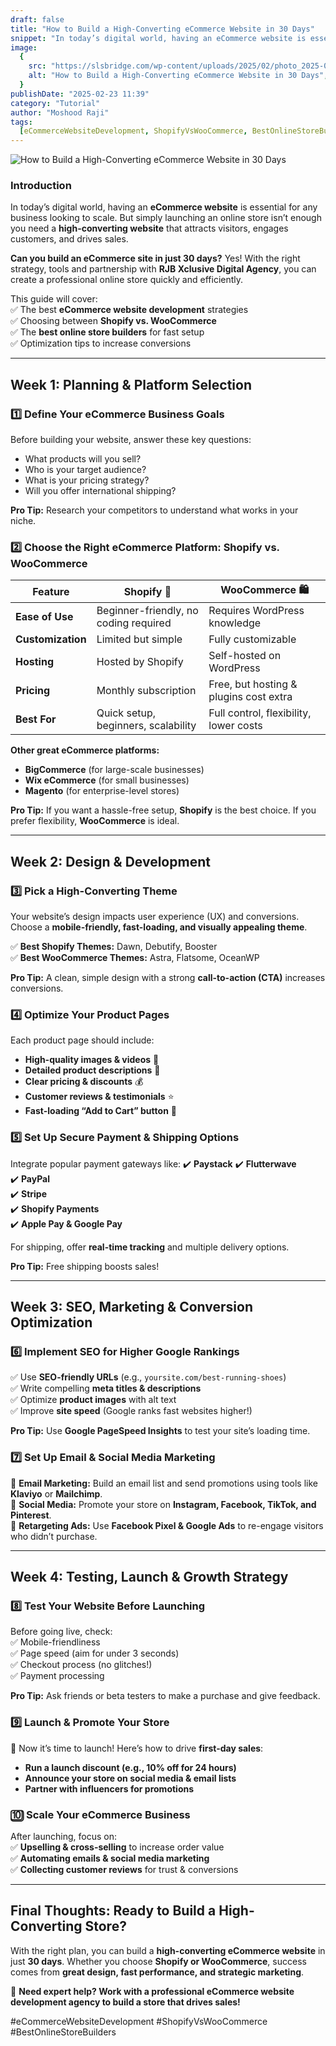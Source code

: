 ```yaml
---
draft: false
title: "How to Build a High-Converting eCommerce Website in 30 Days"
snippet: "In today’s digital world, having an eCommerce website is essential for any business looking to scale. But simply launching an online store isn’t enough you need a high-converting website that attracts visitors, engages customers, and drives sales."
image:
  {
    src: "https://slsbridge.com/wp-content/uploads/2025/02/photo_2025-02-22_08-28-23.jpg",
    alt: "How to Build a High-Converting eCommerce Website in 30 Days",
  }
publishDate: "2025-02-23 11:39"
category: "Tutorial"
author: "Moshood Raji"
tags:
  [eCommerceWebsiteDevelopment, ShopifyVsWooCommerce, BestOnlineStoreBuilders]
---
```


![How to Build a High-Converting eCommerce Website in 30 Days](https://slsbridge.com/wp-content/uploads/2025/02/photo_2025-02-22_08-28-23.jpg)

### **Introduction**

In today’s digital world, having an **eCommerce website** is essential for any business looking to scale. But simply launching an online store isn’t enough you need a **high-converting website** that attracts visitors, engages customers, and drives sales.

**Can you build an eCommerce site in just 30 days?** Yes! With the right strategy, tools and partnership with **RJB Xclusive Digital Agency**, you can create a professional online store quickly and efficiently.

This guide will cover:  
✅ The best **eCommerce website development** strategies  
✅ Choosing between **Shopify vs. WooCommerce**  
✅ The **best online store builders** for fast setup  
✅ Optimization tips to increase conversions

---

## **Week 1: Planning & Platform Selection**

### **1️⃣ Define Your eCommerce Business Goals**

Before building your website, answer these key questions:

- What products will you sell?
- Who is your target audience?
- What is your pricing strategy?
- Will you offer international shipping?

**Pro Tip:** Research your competitors to understand what works in your niche.

### **2️⃣ Choose the Right eCommerce Platform: Shopify vs. WooCommerce**

| Feature           | **Shopify** 🛒                        | **WooCommerce** 🛍️                     |
| ----------------- | ------------------------------------- | -------------------------------------- |
| **Ease of Use**   | Beginner-friendly, no coding required | Requires WordPress knowledge           |
| **Customization** | Limited but simple                    | Fully customizable                     |
| **Hosting**       | Hosted by Shopify                     | Self-hosted on WordPress               |
| **Pricing**       | Monthly subscription                  | Free, but hosting & plugins cost extra |
| **Best For**      | Quick setup, beginners, scalability   | Full control, flexibility, lower costs |

**Other great eCommerce platforms:**

- **BigCommerce** (for large-scale businesses)
- **Wix eCommerce** (for small businesses)
- **Magento** (for enterprise-level stores)

**Pro Tip:** If you want a hassle-free setup, **Shopify** is the best choice. If you prefer flexibility, **WooCommerce** is ideal.

---

## **Week 2: Design & Development**

### **3️⃣ Pick a High-Converting Theme**

Your website’s design impacts user experience (UX) and conversions. Choose a **mobile-friendly, fast-loading, and visually appealing theme**.

✅ **Best Shopify Themes:** Dawn, Debutify, Booster  
✅ **Best WooCommerce Themes:** Astra, Flatsome, OceanWP

**Pro Tip:** A clean, simple design with a strong **call-to-action (CTA)** increases conversions.

### **4️⃣ Optimize Your Product Pages**

Each product page should include:

- **High-quality images & videos** 📸
- **Detailed product descriptions** 📝
- **Clear pricing & discounts** 💰
- **Customer reviews & testimonials** ⭐
- **Fast-loading “Add to Cart” button** 🛒

### **5️⃣ Set Up Secure Payment & Shipping Options**

Integrate popular payment gateways like:
✔️ **Paystack**
✔️ **Flutterwave**  
✔️ **PayPal**  
✔️ **Stripe**  
✔️ **Shopify Payments**  
✔️ **Apple Pay & Google Pay**

For shipping, offer **real-time tracking** and multiple delivery options.

**Pro Tip:** Free shipping boosts sales!

---

## **Week 3: SEO, Marketing & Conversion Optimization**

### **6️⃣ Implement SEO for Higher Google Rankings**

✅ Use **SEO-friendly URLs** (e.g., `yoursite.com/best-running-shoes`)  
✅ Write compelling **meta titles & descriptions**  
✅ Optimize **product images** with alt text  
✅ Improve **site speed** (Google ranks fast websites higher!)

**Pro Tip:** Use **Google PageSpeed Insights** to test your site’s loading time.

### **7️⃣ Set Up Email & Social Media Marketing**

📧 **Email Marketing:** Build an email list and send promotions using tools like **Klaviyo** or **Mailchimp**.  
📱 **Social Media:** Promote your store on **Instagram, Facebook, TikTok, and Pinterest**.  
📢 **Retargeting Ads:** Use **Facebook Pixel & Google Ads** to re-engage visitors who didn’t purchase.

---

## **Week 4: Testing, Launch & Growth Strategy**

### **8️⃣ Test Your Website Before Launching**

Before going live, check:  
✅ Mobile-friendliness  
✅ Page speed (aim for under 3 seconds)  
✅ Checkout process (no glitches!)  
✅ Payment processing

**Pro Tip:** Ask friends or beta testers to make a purchase and give feedback.

### **9️⃣ Launch & Promote Your Store**

🎉 Now it’s time to launch! Here’s how to drive **first-day sales**:

- **Run a launch discount (e.g., 10% off for 24 hours)**
- **Announce your store on social media & email lists**
- **Partner with influencers for promotions**

### **🔟 Scale Your eCommerce Business**

After launching, focus on:  
✅ **Upselling & cross-selling** to increase order value  
✅ **Automating emails & social media marketing**  
✅ **Collecting customer reviews** for trust & conversions

---

## **Final Thoughts: Ready to Build a High-Converting Store?**

With the right plan, you can build a **high-converting eCommerce website** in just **30 days**. Whether you choose **Shopify or WooCommerce**, success comes from **great design, fast performance, and strategic marketing**.

🚀 **Need expert help? Work with a professional eCommerce website development agency to build a store that drives sales!**

#eCommerceWebsiteDevelopment #ShopifyVsWooCommerce #BestOnlineStoreBuilders

